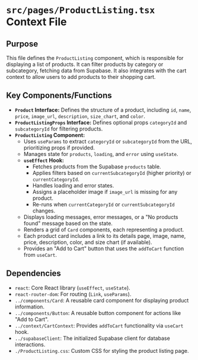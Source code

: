 # `src/pages/ProductListing.tsx` Context File

## Purpose
This file defines the `ProductListing` component, which is responsible for displaying a list of products. It can filter products by category or subcategory, fetching data from Supabase. It also integrates with the cart context to allow users to add products to their shopping cart.

## Key Components/Functions
- **`Product` Interface:** Defines the structure of a product, including `id`, `name`, `price`, `image_url`, `description`, `size_chart`, and `color`.
- **`ProductListingProps` Interface:** Defines optional props `categoryId` and `subcategoryId` for filtering products.
- **`ProductListing` Component:**
    - Uses `useParams` to extract `categoryId` or `subcategoryId` from the URL, prioritizing props if provided.
    - Manages state for `products`, `loading`, and `error` using `useState`.
    - **`useEffect` Hook:**
        - Fetches products from the Supabase `products` table.
        - Applies filters based on `currentSubcategoryId` (higher priority) or `currentCategoryId`.
        - Handles loading and error states.
        - Assigns a placeholder image if `image_url` is missing for any product.
        - Re-runs when `currentCategoryId` or `currentSubcategoryId` changes.
    - Displays loading messages, error messages, or a "No products found" message based on the state.
    - Renders a grid of `Card` components, each representing a product.
    - Each product card includes a link to its details page, image, name, price, description, color, and size chart (if available).
    - Provides an "Add to Cart" button that uses the `addToCart` function from `useCart`.

## Dependencies
- `react`: Core React library (`useEffect`, `useState`).
- `react-router-dom`: For routing (`Link`, `useParams`).
- `../components/Card`: A reusable card component for displaying product information.
- `../components/Button`: A reusable button component for actions like "Add to Cart".
- `../context/CartContext`: Provides `addToCart` functionality via `useCart` hook.
- `../supabaseClient`: The initialized Supabase client for database interactions.
- `./ProductListing.css`: Custom CSS for styling the product listing page.
